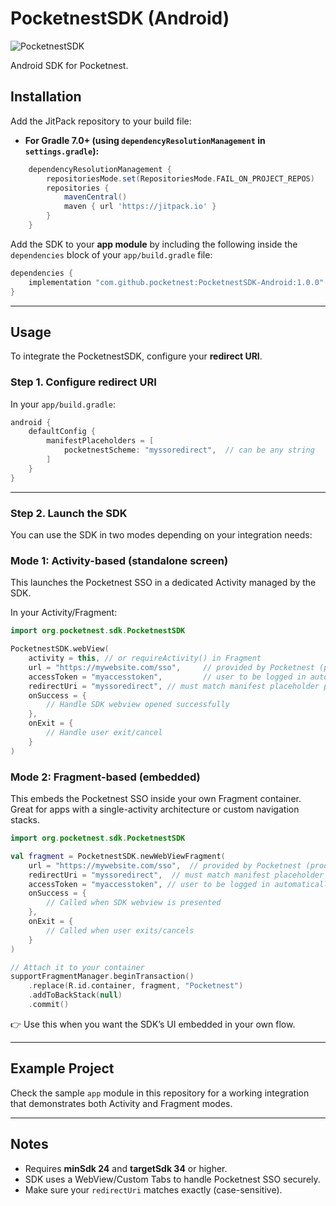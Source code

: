 # PocketnestSDK (Android)

![PocketnestSDK](https://img.shields.io/badge/PocketnestSDK-1.0.0-success)

Android SDK for Pocketnest.

## Installation

Add the JitPack repository to your build file:

- **For Gradle 7.0+ (using `dependencyResolutionManagement` in `settings.gradle`):**

```groovy
	dependencyResolutionManagement {
		repositoriesMode.set(RepositoriesMode.FAIL_ON_PROJECT_REPOS)
		repositories {
			mavenCentral()
			maven { url 'https://jitpack.io' }
		}
	}
``` 


Add the SDK to your **app module** by including the following inside the `dependencies` block of your `app/build.gradle` file:


```groovy
dependencies {
    implementation "com.github.pocketnest:PocketnestSDK-Android:1.0.0"
}
```

---

## Usage

To integrate the PocketnestSDK, configure your **redirect URI**.

### Step 1. Configure redirect URI


In your `app/build.gradle`:

```groovy
android {
    defaultConfig {
        manifestPlaceholders = [
            pocketnestScheme: "myssoredirect",  // can be any string
        ]
    }
}
```

---

### Step 2. Launch the SDK

You can use the SDK in two modes depending on your integration needs:

### Mode 1: Activity-based (standalone screen)

This launches the Pocketnest SSO in a dedicated Activity managed by the SDK.

In your Activity/Fragment:

```kotlin
import org.pocketnest.sdk.PocketnestSDK

PocketnestSDK.webView(
    activity = this, // or requireActivity() in Fragment
    url = "https://mywebsite.com/sso",     // provided by Pocketnest (prod or preprod)
    accessToken = "myaccesstoken",         // user to be logged in automatically (session)
    redirectUri = "myssoredirect", // must match manifest placeholder pocketnestScheme from step 1
    onSuccess = {
        // Handle SDK webview opened successfully
    },
    onExit = {
        // Handle user exit/cancel
    }
)
```

### Mode 2: Fragment-based (embedded)

This embeds the Pocketnest SSO inside your own Fragment container.
Great for apps with a single-activity architecture or custom navigation stacks.

```kotlin
import org.pocketnest.sdk.PocketnestSDK

val fragment = PocketnestSDK.newWebViewFragment(
    url = "https://mywebsite.com/sso",  // provided by Pocketnest (prod or preprod)
    redirectUri = "myssoredirect",  // must match manifest placeholder pocketnestScheme from step 1
    accessToken = "myaccesstoken", // user to be logged in automatically (session)
    onSuccess = { 
        // Called when SDK webview is presented
    },
    onExit = {
        // Called when user exits/cancels
    }
)

// Attach it to your container
supportFragmentManager.beginTransaction()
    .replace(R.id.container, fragment, "Pocketnest")
    .addToBackStack(null)
    .commit()
```

👉 Use this when you want the SDK’s UI embedded in your own flow.

---

## Example Project

Check the sample `app` module in this repository for a working integration that demonstrates both Activity and Fragment modes.

---

## Notes

- Requires **minSdk 24** and **targetSdk 34** or higher.  
- SDK uses a WebView/Custom Tabs to handle Pocketnest SSO securely.  
- Make sure your `redirectUri` matches exactly (case-sensitive).
